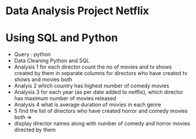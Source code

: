 # Data Analysis Project Netflix
# Using SQL and Python
* Query : python
* Data Cleaning Python and SQL
* Analysis 1  for each director count the no of movies and tv shows created by them in separate columns 
for directors who have created tv shows and movies both
* Analyis 2 which country has highest number of comedy movies 
* Analysis 3 for each year (as per date added to netflix), which director has maximum number of movies released
* Analysis 4 what is average duration of movies in each genre
* 5  find the list of directors who have created horror and comedy movies both =>
* display director names along with number of comedy and horror movies directed by them 

 

